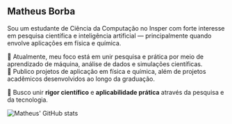 ## Matheus Borba

Sou um estudante de Ciência da Computação no Insper com forte interesse em pesquisa científica e inteligência artificial — principalmente quando envolve aplicações em física e química.

🔭 Atualmente, meu foco está em unir pesquisa e prática por meio de aprendizado de máquina, análise de dados e simulações científicas.  
🌱 Publico projetos de aplicação em física e química, além de projetos acadêmicos desenvolvidos ao longo da graduação.

🧪 Busco unir **rigor científico** e **aplicabilidade prática** através da pesquisa e da tecnologia.

![Matheus' GitHub stats](https://github-readme-stats.vercel.app/api?username=mthperera&show_icons=true&bg_color=00000000)
